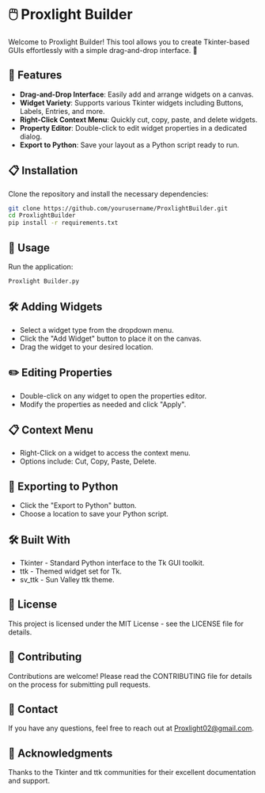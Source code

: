 # 🖱️ Proxlight Builder

Welcome to Proxlight Builder! This tool allows you to create Tkinter-based GUIs effortlessly with a simple drag-and-drop interface. 🚀

## 🌟 Features

- **Drag-and-Drop Interface**: Easily add and arrange widgets on a canvas.
- **Widget Variety**: Supports various Tkinter widgets including Buttons, Labels, Entries, and more.
- **Right-Click Context Menu**: Quickly cut, copy, paste, and delete widgets.
- **Property Editor**: Double-click to edit widget properties in a dedicated dialog.
- **Export to Python**: Save your layout as a Python script ready to run.

## 📋 Installation

Clone the repository and install the necessary dependencies:

```bash
git clone https://github.com/yourusername/ProxlightBuilder.git
cd ProxlightBuilder
pip install -r requirements.txt
```

## 🚀 Usage

Run the application:

```bash
Proxlight Builder.py
```

## 🛠️ Adding Widgets

- Select a widget type from the dropdown menu.
- Click the "Add Widget" button to place it on the canvas.
- Drag the widget to your desired location.


## ✏️ Editing Properties

- Double-click on any widget to open the properties editor.
- Modify the properties as needed and click "Apply".
  
## 📋 Context Menu

- Right-Click on a widget to access the context menu.
- Options include: Cut, Copy, Paste, Delete.
  
## 💾 Exporting to Python
- Click the "Export to Python" button.
- Choose a location to save your Python script.


## 🛠️ Built With

- Tkinter - Standard Python interface to the Tk GUI toolkit.
- ttk - Themed widget set for Tk.
- sv_ttk - Sun Valley ttk theme.
  
## 📜 License
This project is licensed under the MIT License - see the LICENSE file for details.

## 🙌 Contributing
Contributions are welcome! Please read the CONTRIBUTING file for details on the process for submitting pull requests.

## 📧 Contact
If you have any questions, feel free to reach out at Proxlight02@gmail.com.

## 🌟 Acknowledgments
Thanks to the Tkinter and ttk communities for their excellent documentation and support.

